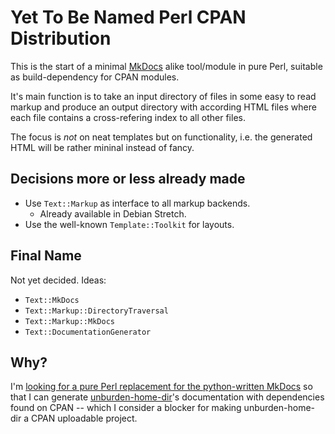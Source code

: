 Yet To Be Named Perl CPAN Distribution
======================================

This is the start of a minimal [MkDocs](http://www.mkdocs.org/) alike
tool/module in pure Perl, suitable as build-dependency for CPAN
modules.

It's main function is to take an input directory of files in some easy
to read markup and produce an output directory with according HTML
files where each file contains a cross-refering index to all other files.

The focus is _not_ on neat templates but on functionality, i.e. the
generated HTML will be rather mininal instead of fancy.


Decisions more or less already made
-----------------------------------

* Use `Text::Markup` as interface to all markup backends.
   * Already available in Debian Stretch.
* Use the well-known `Template::Toolkit` for layouts.


Final Name
----------

Not yet decided. Ideas:

* `Text::MkDocs`
* `Text::Markup::DirectoryTraversal`
* `Text::Markup::MkDocs`
* `Text::DocumentationGenerator`


Why?
----

I'm
[looking for a pure Perl replacement for the python-written MkDocs](https://softwarerecs.stackexchange.com/questions/20907/perl-written-mkdocs-equivalent-to-convert-trees-of-markdown-or-pod-to-html-with)
so that I can generate
[unburden-home-dir](https://softwarerecs.stackexchange.com/questions/20907/perl-written-mkdocs-equivalent-to-convert-trees-of-markdown-or-pod-to-html-with)'s
documentation with dependencies found on CPAN -- which I consider a
blocker for making unburden-home-dir a CPAN uploadable project.
